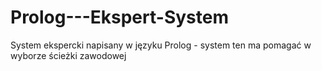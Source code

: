 # Prolog---Ekspert-System
System ekspercki napisany w języku Prolog - system ten ma pomagać w wyborze ścieżki zawodowej
